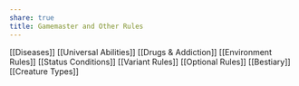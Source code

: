 ```yaml
---
share: true
title: Gamemaster and Other Rules
---
```

[[Diseases]]
[[Universal Abilities]]
[[Drugs & Addiction]]
[[Environment Rules]]
[[Status Conditions]]
[[Variant Rules]]
[[Optional Rules]]
[[Bestiary]]
[[Creature Types]]